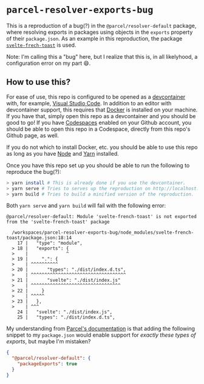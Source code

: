 # `parcel-resolver-exports-bug`
This is a reproduction of a bug(?) in the `@parcel/resolver-default` package, where resolving exports in packages using objects in the `exports` property of their `package.json`. As an example in this reproduction, the package [`svelte-frech-toast`](https://svelte-french-toast.vercel.app/) is used.

Note: I'm calling this a "bug" here, but I realize that this is, in all likelyhood, a configuration error on my part 😄.

## How to use this?
For ease of use, this repo is configured to be opened as a [devcontainer](https://containers.dev/) with, for example, [Visual Studio Code](https://code.visualstudio.com/). In addition to an editor with devcontainer support, this requires that [Docker](https://www.docker.com/) is installed on your machine. If you have that, simply open this repo as a devcontainer and you should be good to go! If you have [Codespaces](https://github.com/features/codespaces) enabled on your Github account, you should be able to open this repo in a Codespace, directly from this repo's Github page, as well.

If you do not which to install Docker, etc. you should be able to use this repo as long as you have [Node](https://nodejs.org/) and [Yarn](https://yarnpkg.com/) installed.

Once you have this repo set up you should be able to run the following to reproduce the bug(?):

```sh
> yarn install # This is already done if you use the devcontainer.
> yarn serve # Tries to serves up the reproduction on http://localhost:1234.
> yarn build # Tries to build a minified version of the reproduction.
```

Both `yarn serve` and `yarn build` will fail with the following error:

```
@parcel/resolver-default: Module 'svelte-french-toast' is not exported from the 'svelte-french-toast' package

  /workspaces/parcel-resolver-exports-bug/node_modules/svelte-french-toast/package.json:18:14
    17 |   "type": "module",
  > 18 |   "exports": {
  >    |              ^
  > 19 |     ".": {
  >    | ^^^^^^^^^^
  > 20 |       "types": "./dist/index.d.ts",
  >    | ^^^^^^^^^^^^^^^^^^^^^^^^^^^^^^^^^^^
  > 21 |       "svelte": "./dist/index.js"
  >    | ^^^^^^^^^^^^^^^^^^^^^^^^^^^^^^^^^
  > 22 |     }
  >    | ^^^^^
  > 23 |   },
  >    | ^^^
    24 |   "svelte": "./dist/index.js",
    25 |   "types": "./dist/index.d.ts",
```

My understanding from [Parcel's documentation](https://parceljs.org/features/dependency-resolution/#package-exports) is that adding the following snippet to my `package.json` would enable support for _exactly these types of exports_, but maybe I'm mistaken?

```json
{
  "@parcel/resolver-default": {
    "packageExports": true
  }
}
```